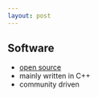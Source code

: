```yaml
---
layout: post
---
```


## Software

* [open source](https://github.com/bitcoin)
* mainly written in C++
* community driven 
